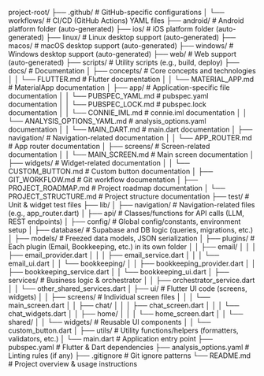 project-root/
├── .github/                     # GitHub-specific configurations
│   └── workflows/              # CI/CD (GitHub Actions) YAML files
├── android/                     # Android platform folder (auto-generated)
├── ios/                         # iOS platform folder (auto-generated)
├── linux/                       # Linux desktop support (auto-generated)
├── macos/                       # macOS desktop support (auto-generated)
├── windows/                     # Windows desktop support (auto-generated)
├── web/                         # Web support (auto-generated)
├── scripts/                     # Utility scripts (e.g., build, deploy)
├── docs/                        # Documentation
│   ├── concepts/               # Core concepts and technologies
│   │   └── FLUTTER.md          # Flutter documentation
│   │   └── MATERIAL_APP.md     # MaterialApp documentation
│   ├── app/                    # Application-specific file documentation
│   │   └── PUBSPEC_YAML.md      # pubspec.yaml documentation
│   │   └── PUBSPEC_LOCK.md      # pubspec.lock documentation
│   │   └── CONNIE_IML.md        # connie.iml documentation
│   │   └── ANALYSIS_OPTIONS_YAML.md # analysis_options.yaml documentation
│   │   └── MAIN_DART.md         # main.dart documentation
│   ├── navigation/             # Navigation-related documentation
│   │   └── APP_ROUTER.md       # App router documentation
│   ├── screens/                # Screen-related documentation
│   │   └── MAIN_SCREEN.md      # Main screen documentation
│   ├── widgets/                # Widget-related documentation
│   │   └── CUSTOM_BUTTON.md    # Custom button documentation
│   ├── GIT_WORKFLOW.md         # Git workflow documentation
│   ├── PROJECT_ROADMAP.md      # Project roadmap documentation
│   └── PROJECT_STRUCTURE.md    # Project structure documentation
├── test/                        # Unit & widget test files
├── lib/
│   ├── navigation/              # Navigation-related files (e.g., app_router.dart)
│   ├── api/                     # Classes/functions for API calls (LLM, REST endpoints)
│   ├── config/                  # Global config/constants, environment setup
│   ├── database/                # Supabase and DB logic (queries, migrations, etc.)
│   ├── models/                  # Freezed data models, JSON serialization
│   ├── plugins/                 # Each plugin (Email, Bookkeeping, etc.) in its own folder
│   │   ├── email/
│   │   │   ├── email_provider.dart
│   │   │   ├── email_service.dart
│   │   │   └── email_ui.dart
│   │   └── bookkeeping/
│   │       ├── bookkeeping_provider.dart
│   │       ├── bookkeeping_service.dart
│   │       └── bookkeeping_ui.dart
│   ├── services/                # Business logic & orchestrator
│   │   ├── orchestrator_service.dart
│   │   └── other_shared_services.dart
│   ├── ui/                      # Flutter UI code (screens, widgets)
│   │   ├── screens/             # Individual screen files
│   │   │   └── main_screen.dart
│   │   ├── chat/
│   │   │   ├── chat_screen.dart
│   │   │   └── chat_widgets.dart
│   │   ├── home/
│   │   │   └── home_screen.dart
│   │   └── shared/
│   │       └── widgets/         # Reusable UI components
│   │           └── custom_button.dart
│   ├── utils/                   # Utility functions/helpers (formatters, validators, etc.)
│   └── main.dart                # Application entry point
├── pubspec.yaml                 # Flutter & Dart dependencies
├── analysis_options.yaml        # Linting rules (if any)
├── .gitignore                   # Git ignore patterns
└── README.md                    # Project overview & usage instructions
